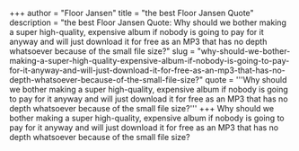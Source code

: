 +++
author = "Floor Jansen"
title = "the best Floor Jansen Quote"
description = "the best Floor Jansen Quote: Why should we bother making a super high-quality, expensive album if nobody is going to pay for it anyway and will just download it for free as an MP3 that has no depth whatsoever because of the small file size?"
slug = "why-should-we-bother-making-a-super-high-quality-expensive-album-if-nobody-is-going-to-pay-for-it-anyway-and-will-just-download-it-for-free-as-an-mp3-that-has-no-depth-whatsoever-because-of-the-small-file-size?"
quote = '''Why should we bother making a super high-quality, expensive album if nobody is going to pay for it anyway and will just download it for free as an MP3 that has no depth whatsoever because of the small file size?'''
+++
Why should we bother making a super high-quality, expensive album if nobody is going to pay for it anyway and will just download it for free as an MP3 that has no depth whatsoever because of the small file size?
